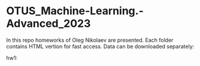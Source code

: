 # OTUS_Machine-Learning.-Advanced_2023

In this repo homeworks of Oleg Nikolaev are presented. Each folder contains HTML vertion for fast access.
Data can be downloaded separately:

hw1:
